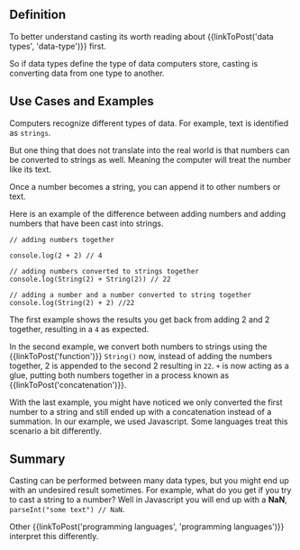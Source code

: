 ## Definition

To better understand casting its worth reading about {{linkToPost('data types', 'data-type')}} first.

So if data types define the type of data computers store, casting is converting data from one type to another.
 

## Use Cases and Examples

Computers recognize different types of data. For example,  text is identified as `strings`. 

But one thing that does not translate into the real world is that numbers can be converted to strings as well. Meaning the computer will treat the number like its text. 

Once a number becomes a string, you can append it to other numbers or text.

Here is an example of the difference between adding numbers and adding numbers that have been cast into strings. 

```
// adding numbers together

console.log(2 + 2) // 4

// adding numbers converted to strings together 
console.log(String(2) + String(2)) // 22

// adding a number and a number converted to string together
console.log(String(2) + 2) //22
```

The first example shows the results you get back from adding 2 and 2 together, resulting in a `4` as expected. 

In the second example, we convert both numbers to strings using the {{linkToPost('function')}} `String()`  now, instead of adding the numbers together, 2 is appended to the second 2  resulting in `22`. `+` is now acting as a glue, putting both numbers together in a process known as {{linkToPost('concatenation')}}.

With the last example, you might have noticed we only converted the first number to a string and still ended up with a concatenation instead of a summation. In our example, we used Javascript. Some languages treat this scenario a bit differently.

## Summary
Casting can be performed between many data types, but you might end up with an undesired result sometimes. For example, what do you get if you try to cast a string to a number?
Well in Javascript you will end up with a **NaN**, `parseInt("some text") // NaN`.

Other {{linkToPost('programming languages', 'programming languages')}} interpret this differently. 


